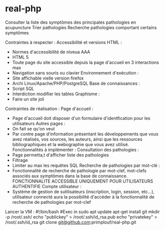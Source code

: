 # real-php
Consulter la liste des symptômes des principales pathologies en acupuncture
Trier pathologies
Recherche pathologies comportant certains symptômes

Contraintes à respecter :
Accessibilité et versions HTML :
- Normes d'accessibilité de niveua AAA
- HTML 5
- Toute page du site accessible depuis la page d'accueil en 3 interactions max
- Navigation sans souris ou clavier
Environnement d'exécution :
- Site affichable vielle version firefox
- Archi Linux/Apache/PHP/PostgreSQL
Base de connaissances :
- Script SQL
- Interdiction modifier les tables
Graphisme :
- Faire un site joli

Contraintes de réalisation : 
Page d'accueil :
- Page d'accueil doit disposer d'un formulaire d'identfication pour les utilisateurs
Autres pages :
- On fait se qu'on veut
- Par contre page d'information présentant les développements que vous avez réalisés, vos sources, les auteurs, ainsi que les ressources bibliographiques et la webographie que vous avez utilisé.
Fonctionnalités à implémenter :
Consultation des pathologies : 
- Page permetta,t d'afficher liste des pathologies
- Filtrage
- Limiter au max les requêtes SQL
Recherche de pathologies par mot-clé :
- Fonctionnalité de recherche de pathologie par mot-clef, mot-clefs associés aux symptômes dans la base de connaissance. FONCTIONNALITE ACCESSIBLE UNIQUEMENT POUR UTILISATEURS AUTHENTIFIE
Compte utilisateur :
- Système de gestion de sutilisateurs (inscription, login, session, etc...), utilisateur connecté aura la possibilité d'accéder à la fonctionnalité de recherche de pathologies par mot-clef

Lancer la VM :
#!/bin/bash
#Exec in sudo
apt update
apt-get install git
mkdir -p /root/.ssh/
echo "publickey" > /root/.ssh/id_rsa.pub
echo "privatekey" > /root/.ssh/id_rsa
git clone git@github.com:primplouf/real-php.git
